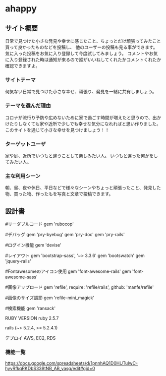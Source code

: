 # ahappy

## サイト概要
日常で見つけた小さな発見や幸せに感じたこと、ちょっとだけ頑張ってみたこと買って良かったものなどを投稿し、
他のユーザーの投稿も見る事ができます。
気に入った投稿をお気に入り登録して今度試してみましょう。
コメントやお気に入り登録された時は通知が来るので誰がいいねしてくれたかコメントくれたか確認できますよ。

### サイトテーマ
何気ない日常で見つけた小さな幸せ、頑張り、発見を一緒に共有しましょう。

### テーマを選んだ理由
コロナが流行り予防や広めないために家で過ごす時間が増えたと思うので、出かけたりしなくても家や近所で少しでも幸せな気分になれればと思い作りました。
このサイトを通じて小さな幸せを見つけましょう！！

### ターゲットユーザ
家や庭、近所でいつもと違うことして楽しみたい人。
いつもと違った何かをしてみたい人。

### 主な利用シーン
朝、昼、夜や休日、平日などで様々なシーンやちょっと頑張ったこと、発見した物、買った物、作ったもを写真と文章で投稿できます。

## 設計書
#リーダブルコード
gem 'rubocop' 

#デバッグ
gem 'pry-byebug'
gem 'pry-doc'
gem 'pry-rails'

#ログイン機能
gem 'devise'

#レイアウト
gem 'bootstrap-sass', '~> 3.3.6'
gem 'bootswatch'
gem 'jquery-rails'

#Fontawesomeのアイコン使用
gem 'font-awesome-rails'
gem 'font-awesome-sass'

#画像アップロード
gem 'refile', require: 'refile/rails', github: 'manfe/refile'

#画像のサイズ調節
gem 'refile-mini_magick'

#検索機能
gem 'ransack'

RUBY VERSION
ruby 2.5.7

rails (~> 5.2.4, >= 5.2.4.1)

デプロイ
AWS, EC2, RDS

### 機能一覧
<https://docs.google.com/spreadsheets/d/1pnnhAQ1D0HUTuIwC-hyvRfkqRKDbS339tNB_AB_yasg/edit#gid=0>
